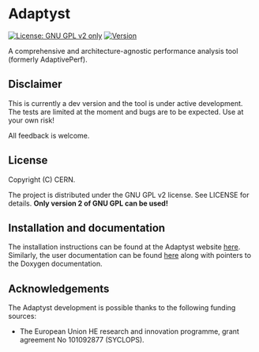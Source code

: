 # Adaptyst
[![License: GNU GPL v2 only](https://img.shields.io/badge/license-GNU%20GPL%20v2%20only-blue)]()
[![Version](https://img.shields.io/github/v/release/adaptyst/adaptyst?include_prereleases&label=version)](https://github.com/Adaptyst/Adaptyst/releases)

A comprehensive and architecture-agnostic performance analysis tool (formerly AdaptivePerf).

## Disclaimer
This is currently a dev version and the tool is under active development. The tests are limited at the moment and bugs are to be expected. Use at your own risk!

All feedback is welcome.

## License
Copyright (C) CERN. 

The project is distributed under the GNU GPL v2 license. See LICENSE for details. **Only version 2 of GNU GPL can be used!**

## Installation and documentation
The installation instructions can be found at the Adaptyst website [here](https://adaptyst.web.cern.ch/install). Similarly, the user documentation can be found [here](https://adaptyst.web.cern.ch/docs/intro/welcome) along with pointers to the Doxygen documentation.

## Acknowledgements
The Adaptyst development is possible thanks to the following funding sources:
* The European Union HE research and innovation programme, grant agreement No 101092877 (SYCLOPS).
